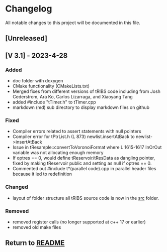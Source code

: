 <!--- CHANGELOG.md --->
# Changelog

All notable changes to this project will be documented in this file.

<!--- 
The format is based on [Keep a Changelog](https://keepachangelog.com/en/1.0.0/),
and this project adheres to [Semantic Versioning](https://semver.org/spec/v2.0.0.html).
--->

## [Unreleased]

## [V 3.1] - 2023-4-28

### Added
- doc folder with doxygen
- CMake functionality (CMakeLists.txt)
- Merged fixes from different versions of tRIBS code including from Josh Cederstrom, Ara Ko, Carlos Lizarraga, and Xiaoyang Tang
- added #include "tTimer.h" to tTimer.cpp
- markdown (md) sub directory to display markdown files on github


### Fixed
- Compiler errors related to assert statements with null pointers
- Compiler error for tPtrList.h (L 873) newlist.insertAtBack to newlist->insertAtBack 
- Issue in tResample::convertToVoronoiFormat where L 1615-1617 InOrOut variable was not allocating enough memory
- If optres == 0, would define tReservoir/tResData as dangling pointer, fixed by making tReservoir public and setting as null if optres == 0.
- Commented out #include t*(parallel code).cpp in parallel header files because it led to redefinition

### Changed
- layout of folder structure all tRIBS source code is now in the [src](./src) folder.

### Removed
- removed register calls (no longer supported at c++ 17 or earlier)
- removed old make files

## Return to [README](../README.md)

